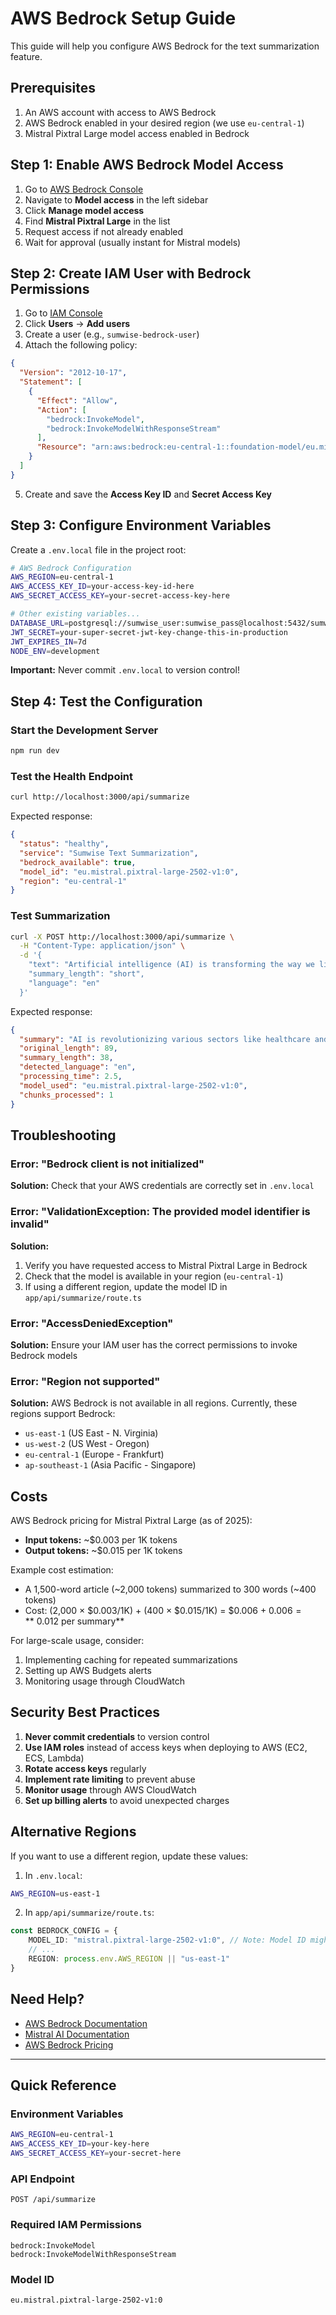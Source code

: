 # AWS Bedrock Setup Guide

This guide will help you configure AWS Bedrock for the text summarization feature.

## Prerequisites

1. An AWS account with access to AWS Bedrock
2. AWS Bedrock enabled in your desired region (we use `eu-central-1`)
3. Mistral Pixtral Large model access enabled in Bedrock

## Step 1: Enable AWS Bedrock Model Access

1. Go to [AWS Bedrock Console](https://console.aws.amazon.com/bedrock/)
2. Navigate to **Model access** in the left sidebar
3. Click **Manage model access**
4. Find **Mistral Pixtral Large** in the list
5. Request access if not already enabled
6. Wait for approval (usually instant for Mistral models)

## Step 2: Create IAM User with Bedrock Permissions

1. Go to [IAM Console](https://console.aws.amazon.com/iam/)
2. Click **Users** → **Add users**
3. Create a user (e.g., `sumwise-bedrock-user`)
4. Attach the following policy:

```json
{
  "Version": "2012-10-17",
  "Statement": [
    {
      "Effect": "Allow",
      "Action": [
        "bedrock:InvokeModel",
        "bedrock:InvokeModelWithResponseStream"
      ],
      "Resource": "arn:aws:bedrock:eu-central-1::foundation-model/eu.mistral.pixtral-large-2502-v1:0"
    }
  ]
}
```

5. Create and save the **Access Key ID** and **Secret Access Key**

## Step 3: Configure Environment Variables

Create a `.env.local` file in the project root:

```bash
# AWS Bedrock Configuration
AWS_REGION=eu-central-1
AWS_ACCESS_KEY_ID=your-access-key-id-here
AWS_SECRET_ACCESS_KEY=your-secret-access-key-here

# Other existing variables...
DATABASE_URL=postgresql://sumwise_user:sumwise_pass@localhost:5432/sumwise_db
JWT_SECRET=your-super-secret-jwt-key-change-this-in-production
JWT_EXPIRES_IN=7d
NODE_ENV=development
```

**Important:** Never commit `.env.local` to version control!

## Step 4: Test the Configuration

### Start the Development Server

```bash
npm run dev
```

### Test the Health Endpoint

```bash
curl http://localhost:3000/api/summarize
```

Expected response:
```json
{
  "status": "healthy",
  "service": "Sumwise Text Summarization",
  "bedrock_available": true,
  "model_id": "eu.mistral.pixtral-large-2502-v1:0",
  "region": "eu-central-1"
}
```

### Test Summarization

```bash
curl -X POST http://localhost:3000/api/summarize \
  -H "Content-Type: application/json" \
  -d '{
    "text": "Artificial intelligence (AI) is transforming the way we live and work. From healthcare to finance, AI applications are becoming increasingly prevalent. Machine learning algorithms can now diagnose diseases, predict market trends, and even drive cars. However, with these advancements come important ethical considerations about privacy, job displacement, and algorithmic bias. As we continue to develop AI technologies, it is crucial that we address these challenges thoughtfully and create systems that benefit all of humanity.",
    "summary_length": "short",
    "language": "en"
  }'
```

Expected response:
```json
{
  "summary": "AI is revolutionizing various sectors like healthcare and finance through applications such as disease diagnosis and market prediction. Despite these benefits, ethical concerns regarding privacy, employment, and bias must be addressed to ensure AI serves humanity positively.",
  "original_length": 89,
  "summary_length": 38,
  "detected_language": "en",
  "processing_time": 2.5,
  "model_used": "eu.mistral.pixtral-large-2502-v1:0",
  "chunks_processed": 1
}
```

## Troubleshooting

### Error: "Bedrock client is not initialized"

**Solution:** Check that your AWS credentials are correctly set in `.env.local`

### Error: "ValidationException: The provided model identifier is invalid"

**Solution:** 
1. Verify you have requested access to Mistral Pixtral Large in Bedrock
2. Check that the model is available in your region (`eu-central-1`)
3. If using a different region, update the model ID in `app/api/summarize/route.ts`

### Error: "AccessDeniedException"

**Solution:** Ensure your IAM user has the correct permissions to invoke Bedrock models

### Error: "Region not supported"

**Solution:** AWS Bedrock is not available in all regions. Currently, these regions support Bedrock:
- `us-east-1` (US East - N. Virginia)
- `us-west-2` (US West - Oregon)
- `eu-central-1` (Europe - Frankfurt)
- `ap-southeast-1` (Asia Pacific - Singapore)

## Costs

AWS Bedrock pricing for Mistral Pixtral Large (as of 2025):
- **Input tokens:** ~$0.003 per 1K tokens
- **Output tokens:** ~$0.015 per 1K tokens

Example cost estimation:
- A 1,500-word article (~2,000 tokens) summarized to 300 words (~400 tokens)
- Cost: (2,000 × $0.003/1K) + (400 × $0.015/1K) = $0.006 + $0.006 = **~$0.012 per summary**

For large-scale usage, consider:
1. Implementing caching for repeated summarizations
2. Setting up AWS Budgets alerts
3. Monitoring usage through CloudWatch

## Security Best Practices

1. **Never commit credentials** to version control
2. **Use IAM roles** instead of access keys when deploying to AWS (EC2, ECS, Lambda)
3. **Rotate access keys** regularly
4. **Implement rate limiting** to prevent abuse
5. **Monitor usage** through AWS CloudWatch
6. **Set up billing alerts** to avoid unexpected charges

## Alternative Regions

If you want to use a different region, update these values:

1. In `.env.local`:
```bash
AWS_REGION=us-east-1
```

2. In `app/api/summarize/route.ts`:
```typescript
const BEDROCK_CONFIG = {
    MODEL_ID: "mistral.pixtral-large-2502-v1:0", // Note: Model ID might differ by region
    // ...
    REGION: process.env.AWS_REGION || "us-east-1"
}
```

## Need Help?

- [AWS Bedrock Documentation](https://docs.aws.amazon.com/bedrock/)
- [Mistral AI Documentation](https://docs.mistral.ai/)
- [AWS Bedrock Pricing](https://aws.amazon.com/bedrock/pricing/)

---

## Quick Reference

### Environment Variables
```bash
AWS_REGION=eu-central-1
AWS_ACCESS_KEY_ID=your-key-here
AWS_SECRET_ACCESS_KEY=your-secret-here
```

### API Endpoint
```
POST /api/summarize
```

### Required IAM Permissions
```
bedrock:InvokeModel
bedrock:InvokeModelWithResponseStream
```

### Model ID
```
eu.mistral.pixtral-large-2502-v1:0
```

